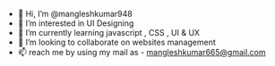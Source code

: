 - 👋 Hi, I’m @mangleshkumar948
- 👀 I’m interested in UI Designing 
- 🌱 I’m currently learning javascript , CSS , UI & UX
- 💞️ I’m looking to collaborate on websites management 
- 📫 reach me by using my mail as  - mangleshkumar665@gmail.com 

<!---
mangleshkumar948/mangleshkumar948 is a ✨ special ✨ repository because its `README.md` (this file) appears on your GitHub profile.
You can click the Preview link to take a look at your changes.
--->
